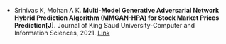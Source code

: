 * Srinivas K, Mohan A K. <b>Multi-Model Generative Adversarial Network Hybrid Prediction Algorithm (MMGAN-HPA) for Stock Market Prices Prediction[J]</b>. Journal of King Saud University-Computer and Information Sciences, 2021. [Link](https://www.sciencedirect.com/science/article/pii/S1319157821001683)